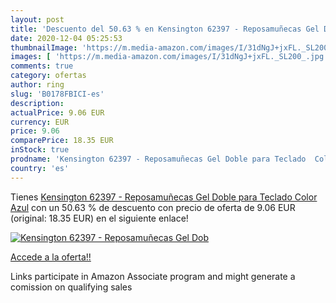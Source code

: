 ```yaml
---
layout: post
title: 'Descuento del 50.63 % en Kensington 62397 - Reposamuñecas Gel Dob'
date: 2020-12-04 05:25:53
thumbnailImage: 'https://m.media-amazon.com/images/I/31dNgJ+jxFL._SL200_.jpg'
images: [ 'https://m.media-amazon.com/images/I/31dNgJ+jxFL._SL200_.jpg' ]
comments: true
category: ofertas
author: ring
slug: 'B0178FBICI-es'
description:
actualPrice: 9.06 EUR
currency: EUR
price: 9.06
comparePrice: 18.35 EUR
inStock: true
prodname: 'Kensington 62397 - Reposamuñecas Gel Doble para Teclado  Color Azul'
country: 'es'
---
```


Tienes [Kensington 62397 - Reposamuñecas Gel Doble para Teclado  Color Azul](https://www.amazon.es/dp/B0178FBICI/?tag=tolees-21) con un 50.63 % de descuento con precio de oferta de 9.06 EUR (original: 18.35 EUR) en el siguiente enlace!

[![Kensington 62397 - Reposamuñecas Gel Dob](https://m.media-amazon.com/images/I/31dNgJ+jxFL._SL200_.jpg)](https://www.amazon.es/dp/B0178FBICI/?tag=tolees-21)

[Accede a la oferta!!](https://www.amazon.es/dp/B0178FBICI/?tag=tolees-21)

Links participate in Amazon Associate program and might generate a comission on qualifying sales


